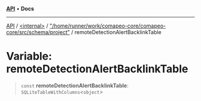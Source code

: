 [**API**](../../../../README.md) • **Docs**

***

[API](../../../../README.md) / [\<internal\>](../../../README.md) / ["/home/runner/work/comapeo-core/comapeo-core/src/schema/project"](../README.md) / remoteDetectionAlertBacklinkTable

# Variable: remoteDetectionAlertBacklinkTable

> `const` **remoteDetectionAlertBacklinkTable**: `SQLiteTableWithColumns`\<`object`\>
